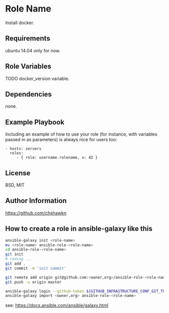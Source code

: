 Role Name
=========

Install docker.

Requirements
------------

ubuntu 14.04 only for now.

Role Variables
--------------

TODO docker_version variable.

Dependencies
------------

none.

Example Playbook
----------------

Including an example of how to use your role (for instance, with variables passed in as parameters) is always nice for users too:

    - hosts: servers
      roles:
         - { role: username.rolename, x: 42 }

License
-------

BSD, MIT

Author Information
------------------

https://github.com/chshawkn



How to create a role in ansible-galaxy like this
------------------
```sh
ansible-galaxy init <role-name>
mv <role-name> ansible-role-<role-name>
cd ansible-role-<role-name>
git init
# coding ...
git add .
git commit -m 'init commit'

git remote add origin git@github.com:<owner,org>/ansible-role-<role-name>.git
git push -u origin master

ansible-galaxy login --github-token ${GITHUB_INFRASTRUCTURE_CONF_GIT_TOKEN}
ansible-galaxy import <owner,org> ansible-role-<role-name>
```

see: https://docs.ansible.com/ansible/galaxy.html
